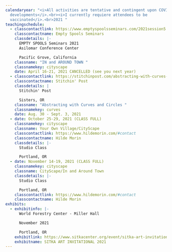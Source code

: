 ```yaml
---
calendaryear: "<i>All activities are tentative and contingent upon COVID
  developments</i>.<br><i>I currently requiere attendees to be
  vaccinated</i>.<br>2021 "
teachingschedule:
  - classcontactlink: https://www.emptyspoolsseminars.com/2021session5.html
    classcontactname: Empty Spools Seminars
    classdetails: |-
      EMPTY SPOOLS Seminars 2021
      Asilomar Conference Center

      Pacific Grove, California
    classname: "IN and AROUND TOWN "
    classnamekey: cityscape
    date: April 16-21, 2021 CANCELLED (see you next year)
  - classcontactlink: https://stitchinpost.com/abstracting-with-curves-hilde-morin
    classcontactname: Stitchin' Post
    classdetails: |
      Stitchin' Post

      Sisters, OR
    classname: "Abstracting with Curves and Circles "
    classnamekey: curves
    date: Aug. 30 - Sept. 3, 2021
  - date: October 25-29, 2021 (CLASS FULL)
    classnamekey: cityscape
    classname: Your Own Village/CityScape
    classcontactlink: https://www.hildemorin.com/#contact
    classcontactname: Hilde Morin
    classdetails: |-
      Studio Class

      Portland, OR
  - date: November 14-19, 2021 (CLASS FULL)
    classnamekey: cityscape
    classname: CityScape/In and Around Town
    classdetails: |-
      Studio Class

      Portland, OR
    classcontactlink: https://www.hildemorin.com/#contact
    classcontactname: Hilde Morin
exhibits:
  - exhibitinfo: |-
      World Forestry Center - Miller Hall

      November 2021

      Portland, OR
    exhibitlink: https://www.sitkacenter.org/event/sitka-art-invitational
    exhibitname: SITKA ART INVITATIONAL 2021
---
```

